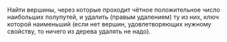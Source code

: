 Найти вершины, через которые проходит чётное положительное число наибольших полупутей, и удалить (правым удалением) ту из них, ключ которой наименьший (если нет вершин, удовлетворяющих нужному свойству, то ничего из дерева удалять не надо).
